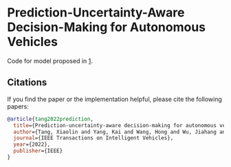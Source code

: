 # Prediction-Uncertainty-Aware Decision-Making for Autonomous Vehicles

Code for model proposed in [1](https://ieeexplore.ieee.org/abstract/document/9815528/?casa_token=iHJ2dJJhV5AAAAAA:CCBb_sj8AcCYjP13GycxtnG0x_k0j_CMm4UYkHB1Fl_eNmKbzkEuBdtCW4nk6EYRQSET4aPHxWQ).
## Citations
If you find the paper or the implementation helpful, please cite the following papers:
```bib
@article{tang2022prediction,
  title={Prediction-uncertainty-aware decision-making for autonomous vehicles},
  author={Tang, Xiaolin and Yang, Kai and Wang, Hong and Wu, Jiahang and Qin, Yechen and Yu, Wenhao and Cao, Dongpu},
  journal={IEEE Transactions on Intelligent Vehicles},
  year={2022},
  publisher={IEEE}
}
```
